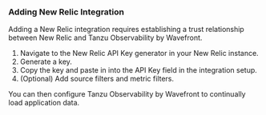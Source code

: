 ### Adding New Relic Integration

Adding a New Relic integration requires establishing a trust relationship between New Relic and Tanzu Observability by Wavefront.


1. Navigate to the New Relic API Key generator in your New Relic instance.
2. Generate a key.
3. Copy the key and paste in into the API Key field in the integration setup.
4. (Optional) Add source filters and metric filters.

You can then configure Tanzu Observability by Wavefront to continually load application data.
